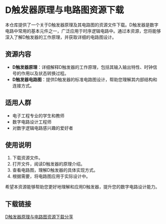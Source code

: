 # D触发器原理与电路图资源下载

本仓库提供了一个关于D触发器原理及其电路图的资源文件下载。D触发器是数字电路中常用的基本元件之一，广泛应用于时序逻辑电路中。通过本资源，您将能够深入了解D触发器的工作原理，并获取详细的电路图设计。

## 资源内容

- **D触发器原理**：详细解释D触发器的工作原理，包括其输入输出特性、时钟信号的作用以及状态转换过程。
- **D触发器电路图**：提供D触发器的标准电路图设计，帮助您理解其内部结构和连接方式。

## 适用人群

- 电子工程专业的学生和教师
- 数字电路设计工程师
- 对数字逻辑电路感兴趣的爱好者

## 使用说明

1. 下载资源文件。
2. 打开文件，阅读D触发器的原理介绍。
3. 查看电路图，理解D触发器的具体实现方式。
4. 根据需要，将电路图应用于实际设计中。

希望本资源能够帮助您更好地理解和应用D触发器，提升您的数字电路设计能力。

## 下载链接

[D触发器原理与电路图资源下载分享](https://pan.quark.cn/s/a9972db229fe)